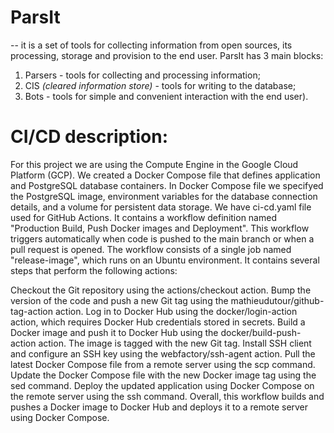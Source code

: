 # ParsIt
-- it is a set of tools for collecting information from open sources, its processing, storage and provision to the end user. 
ParsIt has 3 main blocks: 
1) Parsers - tools for collecting and processing information;
2) CIS _(cleared information store)_ - tools for writing to the database;
3) Bots - tools for simple and convenient interaction with the end user).

# CI/CD description:

For this project we are using the Compute Engine in the Google Cloud Platform (GCP). We created a Docker Compose file that defines application and PostgreSQL database containers. In Docker Compose file we specifyed the PostgreSQL image, environment variables for the database connection details, and a volume for persistent data storage.
We have ci-cd.yaml file used for GitHub Actions. It contains a workflow definition named "Production Build, Push Docker images and Deployment". This workflow triggers automatically when code is pushed to the main branch or when a pull request is opened.
The workflow consists of a single job named "release-image", which runs on an Ubuntu environment. It contains several steps that perform the following actions:

Checkout the Git repository using the actions/checkout action.
Bump the version of the code and push a new Git tag using the mathieudutour/github-tag-action action.
Log in to Docker Hub using the docker/login-action action, which requires Docker Hub credentials stored in secrets.
Build a Docker image and push it to Docker Hub using the docker/build-push-action action. The image is tagged with the new Git tag.
Install SSH client and configure an SSH key using the webfactory/ssh-agent action.
Pull the latest Docker Compose file from a remote server using the scp command.
Update the Docker Compose file with the new Docker image tag using the sed command.
Deploy the updated application using Docker Compose on the remote server using the ssh command.
Overall, this workflow builds and pushes a Docker image to Docker Hub and deploys it to a remote server using Docker Compose.
